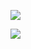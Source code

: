 <img 
src="https://cr-ss-service.azurewebsites.net/api/ScreenShot?widget=summary&username=lm98"
/>

<img
  src="https://cr-skills-chart-widget.azurewebsites.net/api/api?username=lm98"
/>
